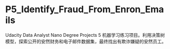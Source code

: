 # P5_Identify_Fraud_From_Enron_Emails
Udacity Data Analyst Nano Degree Projects 5
机器学习练习项目。利用决策树模型，探索公开的安然财务和电子邮件数据集，最终找出有欺诈嫌疑的安然员工。
